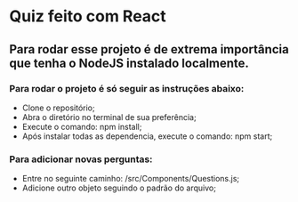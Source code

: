 # Quiz feito com React

## Para rodar esse projeto é de extrema importância que tenha o NodeJS instalado localmente.
    
### Para rodar o projeto é só seguir as instruções abaixo:
- Clone o repositório;
- Abra o diretório no terminal de sua preferência;
- Execute o comando: npm install;
- Após instalar todas as dependencia, execute o comando: npm start;

### Para adicionar novas perguntas:
- Entre no seguinte caminho: /src/Components/Questions.js;
- Adicione outro objeto seguindo o padrão do arquivo;

